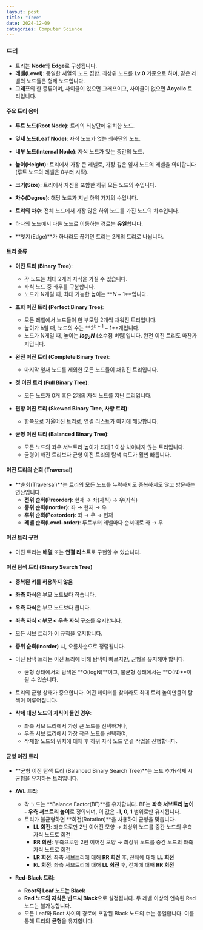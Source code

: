 ```yaml
---
layout: post
title: "Tree"
date: 2024-12-09
categories: Computer Science
---
```


### 트리

- 트리는 **Node**와 **Edge**로 구성됩니다.
- **레벨(Level)**: 동일한 서열의 노드 집합. 최상위 노드를 **Lv.0** 기준으로 하며, 같은 레벨의 노드들은 형제 노드입니다.
- **그래프**의 한 종류이며, 사이클이 있으면 그래프이고, 사이클이 없으면 **Acyclic** 트리입니다.

#### 주요 트리 용어

- **루트 노드(Root Node)**: 트리의 최상단에 위치한 노드.
- **잎새 노드(Leaf Node)**: 자식 노드가 없는 최하단의 노드.
- **내부 노드(Internal Node)**: 자식 노드가 있는 중간의 노드.
- **높이(Height)**: 트리에서 가장 큰 레벨로, 가장 깊은 잎새 노드의 레벨을 의미합니다 (루트 노드의 레벨은 0부터 시작).
- **크기(Size)**: 트리에서 자신을 포함한 하위 모든 노드의 수입니다.
- **차수(Degree)**: 해당 노드가 지닌 하위 가지의 수입니다.
- **트리의 차수**: 전체 노드에서 가장 많은 하위 노드를 가진 노드의 차수입니다.

- 하나의 노드에서 다른 노드로 이동하는 경로는 **유일**합니다.
- **엣지(Edge)**가 하나라도 끊기면 트리는 2개의 트리로 나뉩니다.

#### 트리 종류

- **이진 트리 (Binary Tree)**:
  - 각 노드는 최대 2개의 자식을 가질 수 있습니다.
  - 자식 노드 중 좌우를 구분합니다.
  - 노드가 N개일 때, 최대 가능한 높이는 **$N - 1$**입니다.

- **포화 이진 트리 (Perfect Binary Tree)**:
  - 모든 레벨에서 노드들이 한 부모당 2개씩 채워진 트리입니다.
  - 높이가 h일 때, 노드의 수는 **$2^{h + 1} - 1$**개입니다.
  - 노드가 N개일 때, 높이는 **$log_{2}N$** (소수점 버림)입니다. 완전 이진 트리도 마찬가지입니다.

- **완전 이진 트리 (Complete Binary Tree)**:
  - 마지막 잎새 노드를 제외한 모든 노드들이 채워진 트리입니다.

- **정 이진 트리 (Full Binary Tree)**:
  - 모든 노드가 0개 혹은 2개의 자식 노드를 지닌 트리입니다.

- **편향 이진 트리 (Skewed Binary Tree, 사향 트리)**:
  - 한쪽으로 기울어진 트리로, 연결 리스트가 여기에 해당합니다.

- **균형 이진 트리 (Balanced Binary Tree)**:
  - 모든 노드의 좌우 서브트리 높이가 최대 1 이상 차이나지 않는 트리입니다.
  - 균형이 깨진 트리보다 균형 이진 트리의 탐색 속도가 훨씬 빠릅니다.

#### 이진 트리의 순회 (Traversal)

- **순회(Traversal)**는 트리의 모든 노드를 누락하지도 중복하지도 않고 방문하는 연산입니다.
  - **전위 순회(Preorder)**: 현재 → 좌(자식) → 우(자식)
  - **중위 순회(Inorder)**: 좌 → 현재 → 우
  - **후위 순회(Postorder)**: 좌 → 우 → 현재
  - **레벨 순회(Level-order)**: 루트부터 레벨마다 순서대로 좌 → 우

#### 이진 트리 구현

- 이진 트리는 **배열** 또는 **연결 리스트**로 구현할 수 있습니다.

#### 이진 탐색 트리 (Binary Search Tree)

- **중복된 키를 허용하지 않음**
- **좌측 자식**은 부모 노드보다 작습니다.
- **우측 자식**은 부모 노드보다 큽니다.
- **좌측 자식 < 부모 < 우측 자식** 구조를 유지합니다.
- 모든 서브 트리가 이 규칙을 유지합니다.
- **중위 순회(Inorder)** 시, 오름차순으로 정렬됩니다.
- 이진 탐색 트리는 이진 트리에 비해 탐색이 빠르지만, 균형을 유지해야 합니다.
  - 균형 상태에서의 탐색은 **O(logN)**이고, 불균형 상태에서는 **O(N)**이 될 수 있습니다.

- 트리의 균형 상태가 중요합니다. 어떤 데이터를 찾더라도 최대 트리 높이만큼의 탐색이 이루어집니다.
- **삭제 대상 노드의 자식이 둘인 경우**:
  - 좌측 서브 트리에서 가장 큰 노드를 선택하거나,
  - 우측 서브 트리에서 가장 작은 노드를 선택하여,
  - 삭제할 노드의 위치에 대체 후 하위 자식 노드 연결 작업을 진행합니다.

#### 균형 이진 트리

- **균형 이진 탐색 트리 (Balanced Binary Search Tree)**는 노드 추가/삭제 시 균형을 유지하는 트리입니다.
  
- **AVL 트리**:
  - 각 노드는 **Balance Factor(BF)**를 유지합니다. BF는 **좌측 서브트리 높이 - 우측 서브트리 높이**로 정의되며, 이 값은 **-1, 0, 1** 범위로만 유지됩니다.
  - 트리가 불균형하면 **회전(Rotation)**을 사용하여 균형을 맞춥니다.
    - **LL 회전**: 좌측으로만 2번 이어진 모양 → 최상위 노드를 중간 노드의 우측 자식 노드로 회전
    - **RR 회전**: 우측으로만 2번 이어진 모양 → 최상위 노드를 중간 노드의 좌측 자식 노드로 회전
    - **LR 회전**: 좌측 서브트리에 대해 **RR 회전** 후, 전체에 대해 **LL 회전**
    - **RL 회전**: 좌측 서브트리에 대해 **LL 회전** 후, 전체에 대해 **RR 회전**

- **Red-Black 트리**:
  - **Root와 Leaf 노드는 Black**
  - **Red 노드의 자식은 반드시 Black**으로 설정됩니다. 두 레벨 이상의 연속된 Red 노드는 불가능합니다.
  - 모든 Leaf와 Root 사이의 경로에 포함된 Black 노드의 수는 동일합니다. 이를 통해 트리의 **균형**을 유지합니다.
